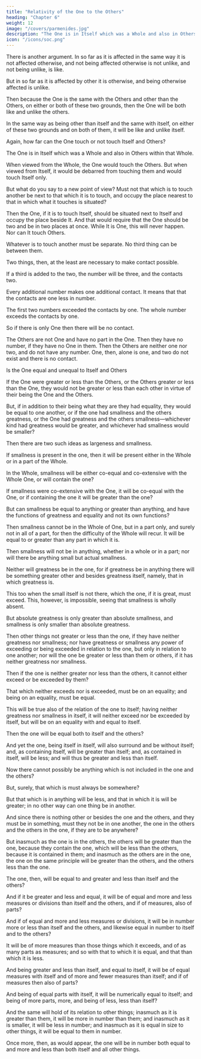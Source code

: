 ```yaml
---
title: "Relativity of the One to the Others"
heading: "Chapter 6"
weight: 12
image: "/covers/parmenides.jpg"
description: "The One is in Itself which was a Whole and also in Others within that Whole"
icon: "/icons/soc.png"
---
```



There is another argument. In so far as it is affected in the same way it is not affected otherwise, and not being affected otherwise is not unlike, and not being unlike, is like.

But in so far as it is affected by other it is otherwise, and being otherwise affected is unlike.

Then because the One is the same with the Others and other than the Others, on either or both of these two grounds, then the One will be both like and unlike the others.

In the same way as being other than itself and the same with itself, on either of these two grounds and on both of them, it will be like and unlike itself.

Again, how far can the One touch or not touch Itself and Others?

The One is in Itself which was a Whole and also in Others within that Whole.

When viewed from the Whole, the One would touch the Others. But when viewed from Itself, it would be debarred from touching them and would touch Itself only.

<!-- Then the inference is that it would touch both? -->

But what do you say to a new point of view? Must not that which is to touch another be next to that which it is to touch, and occupy the place nearest to that in which what it touches is situated?

Then the One, if it is to touch Itself, should be situated next to Itself and occupy the place beside It. And that would require that the One should be two and be in two places at once. While It is One, this will never happen. Nor can It touch Others.

<!-- Then the One cannot touch itself as O any more than it can be two?

Neither can it touch others. -->
Whatever is to touch another must be separate. No third thing can be between them.

Two things, then, at the least are necessary to make contact possible.

If a third is added to the two, the number will be three, and the contacts two.

Every additional number makes one additional contact. It means that that the contacts are one less in number. 

The first two numbers exceeded the contacts by one. The whole number exceeds the contacts by one. <!-- For every one which is afterwards added to the number of terms, one contact is added to the contacts. -->

<!-- Whatever is the whole number of things, the contacts will be always one less. -->

So if there is only One then there will be no contact. 

The Others are not One and have no part in the One. Then they have no number, if they have no One in them. Then the Others are neither one nor two, and do not have any number. One, then, alone is one, and two do not exist and there is no contact.

<!-- Then neither does the One touch the Others, nor the Others the one, if there is no contact. -->

<!-- For all which reasons the One touches and does not touch itself and the others? -->


Is the One equal and unequal to Itself and Others

If the One were greater or less than the Others, or the Others greater or less than the One, they would not be greater or less than each other in virtue of their being the One and the Others.

But, if in addition to their being what they are they had equality, they would be equal to one another, or if the one had smallness and the others greatness, or the One had greatness and the others smallness—whichever kind had greatness would be greater, and whichever had smallness would be smaller?

Then there are two such ideas as largeness and smallness. <!-- ; for if they were not they could not be opposed to each other and be present in that which is. -->

If smallness is present in the one, then it will be present either in the Whole or in a part of the Whole.

In the Whole, smallness will be either co-equal and co-extensive with the Whole One, or will contain the one?

If smallness were co-extensive with the One, it will be co-equal with the One, or if containing the one it will be greater than the one?

But can smallness be equal to anything or greater than anything, and have the functions of greatness and equality and not its own functions?

Then smallness cannot be in the Whole of One, but in a part only, and surely not in all of a part, for then the difficulty of the Whole will recur. It will be equal to or greater than any part in which it is.

Then smallness will not be in anything, whether in a whole or in a part; nor will there be anything small but actual smallness.

Neither will greatness be in the one, for if greatness be in anything there will be something greater other and besides greatness itself, namely, that in which greatness is. 

This too when the small itself is not there, which the one, if it is great, must exceed. This, however, is impossible, seeing that smallness is wholly absent.

But absolute greatness is only greater than absolute smallness, and smallness is only smaller than absolute greatness.

Then other things not greater or less than the one, if they have neither greatness nor smallness; nor have greatness or smallness any power of exceeding or being exceeded in relation to the one, but only in relation to one another; nor will the one be greater or less than them or others, if it has neither greatness nor smallness.

Then if the one is neither greater nor less than the others, it cannot either exceed or be exceeded by them?

That which neither exceeds nor is exceeded, must be on an equality; and being on an equality, must be equal.

This will be true also of the relation of the one to itself; having neither greatness nor smallness in itself, it will neither exceed nor be exceeded by itself, but will be on an equality with and equal to itself.

Then the one will be equal both to itself and the others?

And yet the one, being itself in itself, will also surround and be without itself; and, as containing itself, will be greater than itself; and, as contained in itself, will be less; and will thus be greater and less than itself.

Now there cannot possibly be anything which is not included in the one and the others?

But, surely, that which is must always be somewhere?

But that which is in anything will be less, and that in which it is will be greater; in no other way can one thing be in another.

And since there is nothing other or besides the one and the others, and they must be in something, must they not be in one another, the one in the others and the others in the one, if they are to be anywhere?

But inasmuch as the one is in the others, the others will be greater than the one, because they contain the one, which will be less than the others, because it is contained in them; and inasmuch as the others are in the one, the one on the same principle will be greater than the others, and the others less than the one.

The one, then, will be equal to and greater and less than itself and the others?

And if it be greater and less and equal, it will be of equal and more and less measures or divisions than itself and the others, and if of measures, also of parts?

And if of equal and more and less measures or divisions, it will be in number more or less than itself and the others, and likewise equal in number to itself and to the others?

It will be of more measures than those things which it exceeds, and of as many parts as measures; and so with that to which it is equal, and that than which it is less.

And being greater and less than itself, and equal to itself, it will be of equal measures with itself and of more and fewer measures than itself; and if of measures then also of parts?

And being of equal parts with itself, it will be numerically equal to itself; and being of more parts, more, and being of less, less than itself?

And the same will hold of its relation to other things; inasmuch as it is greater than them, it will be more in number than them; and inasmuch as it is smaller, it will be less in number; and inasmuch as it is equal in size to other things, it will be equal to them in number.

Once more, then, as would appear, the one will be in number both equal to and more and less than both itself and all other things.
